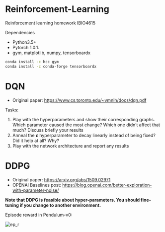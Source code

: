 # Reinforcement-Learning
Reinforcement learning homework IBIO4615

Dependencies
- Python3.5+
- Pytorch 1.0.1.
- gym, matplotlib, numpy, tensorboardx

```bash
conda install -c hcc gym 
conda install -c conda-forge tensorboardx 
```
# DQN
- Original paper: https://www.cs.toronto.edu/~vmnih/docs/dqn.pdf

Tasks:
1. Play with the hyperparameters and show their corresponding graphs. Which parameter caused the most change? Which one didn’t affect that much? Discuss briefly your results
2. Anneal the 𝞮 hyperparameter to decay linearly instead of being fixed? Did it help at all? Why?
3. Play with the network architecture and report any results

# DDPG
- Original paper: https://arxiv.org/abs/1509.02971
- OPENAI Baselines post: https://blog.openai.com/better-exploration-with-parameter-noise/

**Note that DDPG is feasible about hyper-parameters. You should fine-tuning if you change to another environment.**

Episode reward in Pendulum-v0:  

![ep_r](https://github.com/sweetice/Deep-reinforcement-learning-with-pytorch/blob/master/Char05%20DDPG/DDPG_exp.jpg)  

